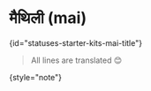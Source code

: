 # मैथिली (mai)
{id="statuses-starter-kits-mai-title"}


> All lines are translated 😊
>
{style="note"}
